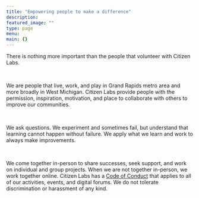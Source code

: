```yaml
---
title: "Empowering people to make a difference"
description:
featured_image: ""
type: page
menu:
main: {}
---
```


There is nothing more important than the people that volunteer with Citizen Labs.

<br>

We are people that live, work, and play in Grand Rapids metro area and more broadly in West Michigan. Citizen Labs provide people with the permission, inspiration, motivation, and place to collaborate with others to improve our communities.

<br>

We ask questions. We experiment and sometimes fail, but understand that learning cannot happen without failure. We apply what we learn and work to always make improvements.

<br>

We come together in-person to share successes, seek support, and work on individual and group projects. When we are not together in-person, we work together online. Citizen Labs has a [Code of Conduct](/about/conduct/) that applies to all of our activities, events, and digital forums. We do not tolerate discrimination or harassment of any kind.
